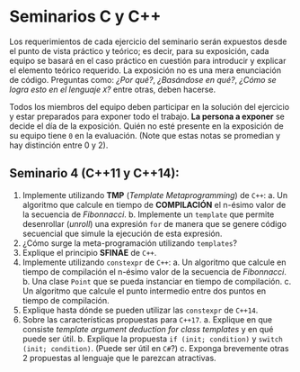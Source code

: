 # Seminarios C y C++

Los requerimientos de cada ejercicio del seminario serán expuestos desde el punto de vista práctico y teórico; es decir, para su exposición, cada equipo se basará en el caso práctico en cuestión para introducir y explicar el elemento teórico requerido. La exposición no es una mera enunciación de código. Preguntas como: _¿Por qué?_, _¿Basándose en qué?_, _¿Cómo se logra esto en el lenguaje `X`?_ entre otras, deben hacerse.

Todos los miembros del equipo deben participar en la solución del ejercicio y estar preparados para exponer todo el trabajo. **La persona a exponer** se decide el día de la exposición. Quién no esté presente en la exposición de su equipo tiene `0` en la evaluación. (Note que estas notas se promedian y hay distinción entre 0 y 2).

## Seminario 4 (C++11 y C++14):

1. Implemente utilizando **TMP** (_Template Metaprogramming_) de `C++`:
   a. Un algoritmo que calcule en tiempo de **COMPILACIÓN** el n-ésimo valor de la secuencia de _Fibonnacci_.
   b. Implemente un `template` que permite desenrollar (_unroll_) una expresión `for` de manera que se genere código secuencial que simule la ejecución de esta expresión.
2. ¿Cómo surge la meta-programación utilizando `templates`?
3. Explique el principio **SFINAE** de `C++`.
4. Implemente utilizando `constexpr` de `C++`:
   a. Un algoritmo que calcule en tiempo de compilación el n-ésimo valor de la secuencia de _Fibonnacci_.
   b. Una clase `Point` que se pueda instanciar en tiempo de compilación.
   c. Un algoritmo que calcule el punto intermedio entre dos puntos en tiempo de compilación.
5. Explique hasta dónde se pueden utilizar las `constexpr` de `C++14`.
6. Sobre las características propuestas para `C++17`.
   a. Explique en que consiste _template argument deduction for class templates_ y en qué puede ser útil.
   b. Explique la propuesta `if (init; condition)` y `switch (init; condition)`. (Puede ser útil en `C#`?)
   c. Exponga brevemente otras 2 propuestas al lenguaje que le parezcan atractivas.
